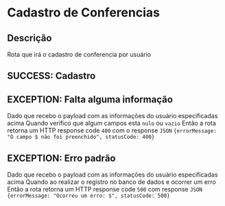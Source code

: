 # Cadastro de Conferencias

## Descrição
Rota que irá o cadastro de conferencia por usuário

## SUCCESS: Cadastro


## EXCEPTION: Falta alguma informação
Dado que recebo o payload com as informações do usuário especificadas acima
Quando verifico que algum campos esta `nulo` ou `vazio`
Então a rota retorna um HTTP response code `400` com o response `JSON`
  `{errorMessage: "O campo $ não foi preenchido", statusCode: 400}`

## EXCEPTION: Erro padrão
Dado que recebo o payload com as informações do usuário especificadas acima
Quando ao realizar o registro no banco de dados e ocorrer um erro
Então a rota retorna um HTTP response code `500` com response `JSON`
  `{errorMessage: "Ocorreu um erro: $", statusCode: 500}`